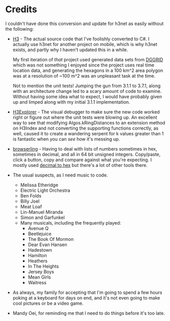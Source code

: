 # Credits
I couldn't have done this conversion and update for h3net
as easily without the following:

* [H3](https://gihub.com/uber/h3) - The actual source code that I've foolishly
  converted to C#.  I actually use h3net for another project on mobile, which
  is why h3net exists, and partly why I haven't updated this in a while.
  
  My first iteration of _that_ project used generated data sets from
  [DGGRID](https://www.discreteglobalgrids.org/) which was not something I
  enjoyed since the project uses real time location data, and generating the
  hexagons in a 100 km^2 area polygon was at a resolution of ~100 m^2 was an
  unpleasant task at the time.
  
  Not to mention the unit tests!  Jumping the gun from 3.1.1 to 3.7.1, along
  with an architecture change led to a scary amount of code to examine.
  Without having some idea what to expect, I would have probably given up and
  limped along with my initial 3.1.1 implementation.

* [H3Explorer](https://h3explorer.com/) - The visual debugger to make sure the
  new code worked right or figure out where the unit tests were blowing up.
  An excellent way to see that modifying Algos.kRingDistances to an extension
  method on H3Index and not converting the supporting functions correctly, as
  well, caused it to create a wandering serpent for k values greater than 1 is
  fantastic when you can _see_ how it's messing up.

* [browserling](https://www.browserling.com/tools) -
  Having to deal with lists of numbers sometimes in hex, sometimes in decimal,
  and all in 64 bit unsigned integers.  Copy/paste, click a button, copy and
  compare against what you're expecting.  I mostly used
  [decimal to hex](https://www.browserling.com/tools/dec-to-hex) but there's a
  lot of other tools there.

* The usual suspects, as I need music to code.
  * Melissa Etheridge
  * Electric Light Orchestra
  * Ben Folds
  * Billy Joel
  * Meat Loaf
  * Lin-Manuel Miranda
  * Simon and Garfunkel  
  * Many musicals, including the frequently played:
    * Avenue Q
    * Beetlejuice
    * The Book Of Mormon
    * Dear Evan Hansen
    * Hadestown
    * Hamilton
    * Heathers
    * In The Heights
    * Jersey Boys
    * Mean Girls
    * Waitress
  
* As always, my family for accepting that I'm going to spend a few
  hours poking at a keyboard for days on end, and it's not even going
  to make cool pictures or be a video game.

* Mandy Oei, for reminding me that I need to do things before it's too late.
